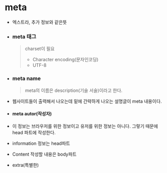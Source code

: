 # meta

- 엑스트라, 추가 정보와 같은뜻

- ### meta 태그

  > charset이 필요
  >
  > - Character encoding(문자인코딩)
  > - UTF-8

- ### meta name

  > meta의 이름은 description(기술 서술)이라고 한다.

- 웹사이트들이 출력해서 나오는데 밑에 간략하게 나오는 설명글이 meta 내용이다. 

- #### meta autor(작성자)

- 이 정보는 브라우저를 위한 정보이고 유저를 위한 정보는 아니다. 그렇기 때문에 head 파트에 작성한다.

- information 정보는 head파트
- Content 작성할 내용은 body파트

- extra(특별한)